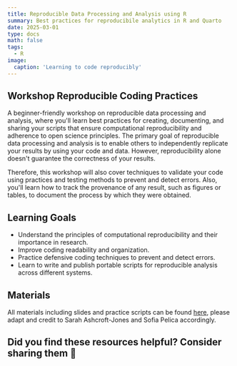 ```yaml
---
title: Reproducible Data Processing and Analysis using R
summary: Best practices for reproducibile analytics in R and Quarto
date: 2025-03-01
type: docs
math: false
tags:
  - R
image:
  caption: 'Learning to code reproducibly'
---
```


## Workshop Reproducible Coding Practices

A beginner-friendly workshop on reproducible data processing and analysis, where you'll learn best practices for creating, documenting, and sharing your scripts that ensure computational reproducibility and adherence to open science principles. The primary goal of reproducible data processing and analysis is to enable others to independently replicate your results by using your code and data. However, reproducibility alone doesn't guarantee the correctness of your results.

Therefore, this workshop will also cover techniques to validate your code using practices and testing methods to prevent and detect errors. Also, you'll learn how to track the provenance of any result, such as figures or tables, to document the process by which they were obtained.

## Learning Goals
- Understand the principles of computational reproducibility and their importance in research.
- Improve coding readability and organization.
- Practice defensive coding techniques to prevent and detect errors.
- Learn to write and publish portable scripts for reproducible analysis across different systems.

## Materials
All materials including slides and practice scripts can be found [here](https://github.com/sarahajones/KLIworkshop2025/tree/main), please adapt and credit to Sarah Ashcroft-Jones and Sofia Pelica accordingly. 

## Did you find these resources helpful? Consider sharing them 🙌
